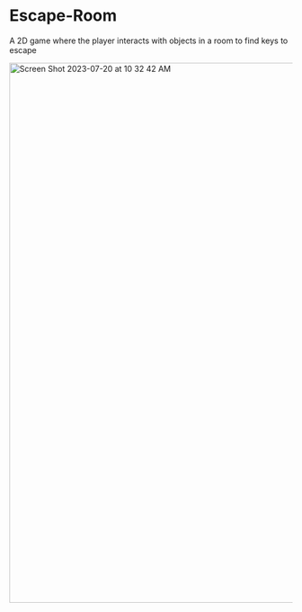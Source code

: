# Escape-Room
A 2D game where the player interacts with objects in a room to find keys to escape 

<img width="960" alt="Screen Shot 2023-07-20 at 10 32 42 AM" src="https://github.com/jjessicaf/Escape-Room/assets/53541136/d3e5c0b6-d3ca-486b-bc0a-fe63a8512e51">
